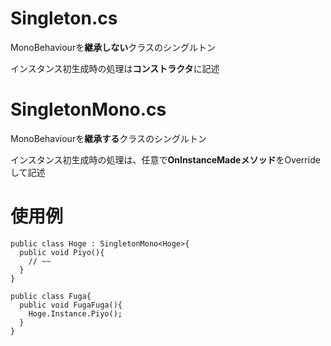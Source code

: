 # Singleton.cs
MonoBehaviourを**継承しない**クラスのシングルトン

インスタンス初生成時の処理は**コンストラクタ**に記述

# SingletonMono.cs
MonoBehaviourを**継承する**クラスのシングルトン

インスタンス初生成時の処理は、任意で**OnInstanceMadeメソッド**をOverrideして記述

# 使用例

```
public class Hoge : SingletonMono<Hoge>{
  public void Piyo(){
    // ~~
  }
}

public class Fuga{
  public void FugaFuga(){
    Hoge.Instance.Piyo();
  }
}
```
